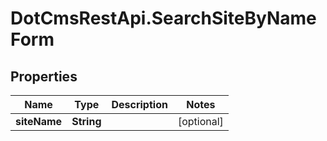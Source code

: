 # DotCmsRestApi.SearchSiteByNameForm

## Properties

Name | Type | Description | Notes
------------ | ------------- | ------------- | -------------
**siteName** | **String** |  | [optional] 


